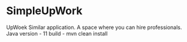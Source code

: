 # SimpleUpWork
UpWoek Similar application. A space where you can hire professionals.
Java version - 11
build - mvn clean install 
